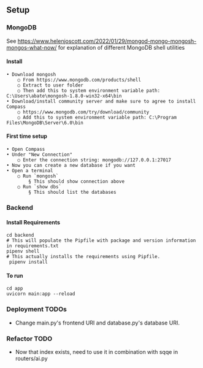 ## Setup

### MongoDB

See https://www.helenjoscott.com/2022/01/29/mongod-mongo-mongosh-mongos-what-now/ for explanation of different MongoDB shell utilities

#### Install

    • Download mongosh
    	○ From https://www.mongodb.com/products/shell
    	○ Extract to user folder
    	○ Then add this to system environment variable path: C:\Users\abate\mongosh-1.8.0-win32-x64\bin
    • Download/install community server and make sure to agree to install Compass
    	○ https://www.mongodb.com/try/download/community
    	○ Add this to system environment variable path: C:\Program Files\MongoDB\Server\6.0\bin

#### First time setup

    • Open Compass
    • Under "New Connection"
    	○ Enter the connection string: mongodb://127.0.0.1:27017
    • Now you can create a new database if you want
    • Open a terminal
    	○ Run `mongosh`
    		§ This should show connection above
    	○ Run `show dbs`
    		§ This should list the databases

### Backend

#### Install Requirements

```
cd backend
# This will populate the Pipfile with package and version information in requirements.txt
pipenv shell
# This actually installs the requirements using Pipfile.
 pipenv install
```

#### To run

```
cd app
uvicorn main:app --reload
```

### Deployment TODOs

- Change main.py's frontend URI and database.py's database URI.

### Refactor TODO

<!-- - Put everything FastAPI-related inside src
- Put everything chat-related inside src/chat folder
  - API router here as well as all logic
- src/user
- src/project
  - Patent uploads, index creation -->

- Now that index exists, need to use it in combination with sqqe in routers/ai.py
